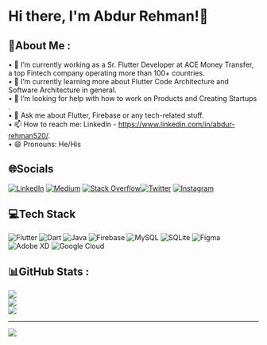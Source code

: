 # Hi there, I'm Abdur Rehman!👋
## 💫About Me :
• 🔭 I’m currently working as a Sr. Flutter Developer at ACE Money Transfer, a top Fintech company operating more than 100+ countries.<br/>
• 🌱 I’m currently learning more about Flutter Code Architecture and Software Architecture in general.<br/>
• 🤔 I’m looking for help with how to work on Products and Creating Startups .<br/>
• 💬 Ask me about Flutter, Firebase or any tech-related stuff.<br/>
• 📫 How to reach me: LinkedIn - https://www.linkedin.com/in/abdur-rehman520/. <br/>
• 😄 Pronouns: He/His<br/>

## 🌐Socials
[![LinkedIn](https://img.shields.io/badge/LinkedIn-%230077B5.svg?logo=linkedin&logoColor=white)](https://www.linkedin.com/in/abdur-rehman520/) [![Medium](https://img.shields.io/badge/Medium-12100E?logo=medium&logoColor=white)](https://medium.com/@abdurrehman-520) [![Stack Overflow](https://img.shields.io/badge/-Stackoverflow-FE7A16?logo=stack-overflow&logoColor=white)](https://stackoverflow.com/users/11513875/abdur-rehman)[![Twitter](https://img.shields.io/badge/Twitter-%231DA1F2.svg?logo=Twitter&logoColor=white)](https://twitter.com/AbdurRe68215247) [![Instagram](https://img.shields.io/badge/Instagram-%23E4405F.svg?logo=Instagram&logoColor=white)](https://www.instagram.com/abdurrehman5780/) 

## 💻Tech Stack
![Flutter](https://img.shields.io/badge/Flutter-%2302569B.svg?style=for-the-badge&logo=Flutter&logoColor=white) ![Dart](https://img.shields.io/badge/dart-%230175C2.svg?style=for-the-badge&logo=dart&logoColor=white) ![Java](https://img.shields.io/badge/java-%23ED8B00.svg?style=for-the-badge&logo=java&logoColor=white) ![Firebase](https://img.shields.io/badge/firebase-%23039BE5.svg?style=for-the-badge&logo=firebase) ![MySQL](https://img.shields.io/badge/mysql-%2300f.svg?style=for-the-badge&logo=mysql&logoColor=white) ![SQLite](https://img.shields.io/badge/sqlite-%2307405e.svg?style=for-the-badge&logo=sqlite&logoColor=white) 	![Figma](https://img.shields.io/badge/figma-%23F24E1E.svg?style=for-the-badge&logo=figma&logoColor=white) ![Adobe XD](https://img.shields.io/badge/Adobe%20XD-470137?style=for-the-badge&logo=Adobe%20XD&logoColor=#FF61F6) ![Google Cloud](https://img.shields.io/badge/Google%20Cloud-%234285F4.svg?style=for-the-badge&logo=google-cloud&logoColor=white)
## 📊GitHub Stats :
![](https://github-readme-stats.vercel.app/api?username=AbdurRehman-coder&theme=tokyonight&hide_border=false&include_all_commits=true&count_private=false)<br/>
![](https://github-readme-streak-stats.herokuapp.com/?user=AbdurRehman-coder&theme=tokyonight&hide_border=false)<br/>
![](https://github-readme-stats.vercel.app/api/top-langs/?username=AbdurRehman-coder&theme=tokyonight&hide_border=false&include_all_commits=true&count_private=false&layout=compact)

---
[![](https://visitcount.itsvg.in/api?id=AbdurRehman-coder&icon=0&color=1)](https://visitcount.itsvg.in)
